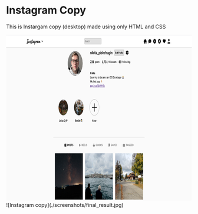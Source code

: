 # Instagram Copy
This is Instargam copy (desktop) made using only HTML and CSS

<img src="./screenshots/final_result.jpg" width=837,45 height=450>
![Instagram copy](./screenshots/final_result.jpg)
